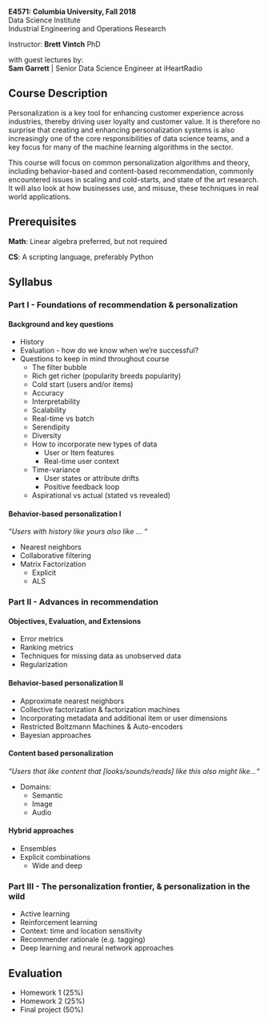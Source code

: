 **E4571: Columbia University, Fall 2018**  
Data Science Institute  
Industrial Engineering and Operations Research  

Instructor: **Brett Vintch** PhD


with guest lectures by:  
**Sam Garrett** | Senior Data Science Engineer at iHeartRadio


## Course Description 

Personalization is a key tool for enhancing customer experience across industries, thereby driving user loyalty and customer value. It is therefore no surprise that creating and enhancing personalization systems is also increasingly one of the core responsibilities of data science teams, and a key focus for many of the machine learning algorithms in the sector.

This course will focus on common personalization algorithms and theory, including behavior-based and content-based recommendation, commonly encountered issues in scaling and cold-starts, and state of the art research. It will also look at how businesses use, and misuse, these techniques in real world applications.


## Prerequisites

**Math**: Linear algebra preferred, but not required

**CS**: A scripting language, preferably Python


## Syllabus

### **Part I** - Foundations of recommendation & personalization

#### Background and key questions

- History
- Evaluation - how do we know when we’re successful?
- Questions to keep in mind throughout course
  * The filter bubble
  * Rich get richer (popularity breeds popularity)
  * Cold start (users and/or items)
  * Accuracy
  * Interpretability
  * Scalability
  * Real-time vs batch
  * Serendipity
  * Diversity
  * How to incorporate new types of data  
    * User or Item features
    * Real-time user context
  * Time-variance  
    * User states or attribute drifts
    * Positive feedback loop
  * Aspirational vs actual (stated vs revealed)



#### Behavior-based personalization I  
*“Users with history like yours also like … “*

- Nearest neighbors
- Collaborative filtering
- Matrix Factorization
  * Explicit
  * ALS


### **Part II**  - Advances in recommendation


#### Objectives, Evaluation, and Extensions

- Error metrics
- Ranking metrics
- Techniques for missing data as unobserved data
- Regularization


#### Behavior-based personalization II

- Approximate nearest neighbors
- Collective factorization & factorization machines
- Incorporating metadata and additional item or user dimensions
- Restricted Boltzmann Machines & Auto-encoders
- Bayesian approaches


#### Content based personalization  
*“Users that like content that [looks/sounds/reads] like this also might like…“*

- Domains:
  * Semantic
  * Image
  * Audio


#### Hybrid approaches

- Ensembles
- Explicit combinations
  * Wide and deep


### **Part III** - The personalization frontier, & personalization in the wild

- Active learning
- Reinforcement learning
- Context: time and location sensitivity
- Recommender rationale (e.g. tagging)
- Deep learning and neural network approaches


## Evaluation

- Homework 1 (25%)
- Homework 2 (25%)
- Final project (50%)

